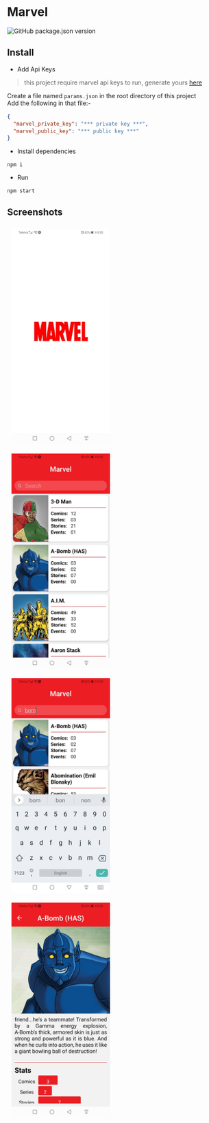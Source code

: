 # Marvel

![GitHub package.json version](https://img.shields.io/github/package-json/v/RubinderS/Marvel-React-Native?style=flat-square)

## Install

- Add Api Keys

> this project require marvel api keys to run, generate yours [here](https://developer.marvel.com/account)

Create a file named `params.json` in the root directory of this project  
Add the following in that file:-

```json
{
  "marvel_private_key": "*** private key ***",
  "marvel_public_key": "*** public key ***"
}
```

- Install dependencies

```
npm i
```

- Run

```
npm start
```

## Screenshots

<img src="./assets/screenshots/splash.jpg" alt="Splash" height="500" style="margin:10px" />
<img src="./assets/screenshots/search.jpg" alt="Search" height="500" style="margin:10px"  />
<img src="./assets/screenshots/keyboard.jpg" alt="Keyboard" height="500" style="margin:10px"  />  
<img src="./assets/screenshots/info.jpg" alt="info" height="500" style="margin:10px"  />
